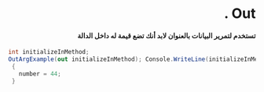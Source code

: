 ﻿
# <div dir = rtl > Out .</dir >

#### <div dir = rtl > تستخدم لتمرير البيانات بالعنوان  لابد أنك تضع قيمة له داخل الدالة </dir >

```csharp
int initializeInMethod; 
OutArgExample(out initializeInMethod); Console.WriteLine(initializeInMethod); // value is now 44  void OutArgExample(out int number)
 {
   number = 44;
 }
``` 


